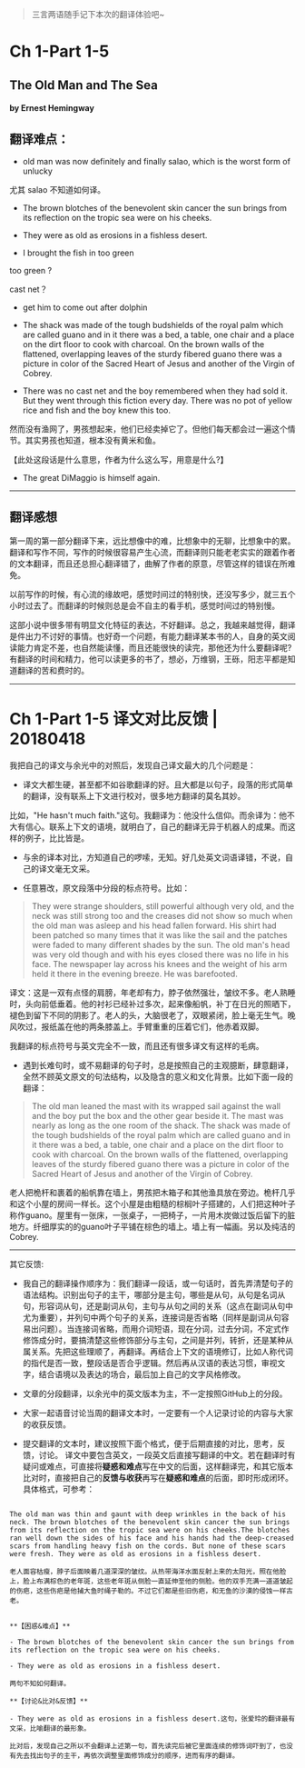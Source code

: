 > 三言两语随手记下本次的翻译体验吧~


# Ch 1-Part 1-5 

## The Old Man and The Sea   
#### by Ernest Hemingway    

## 翻译难点：

- old man was now definitely and finally salao, which is the worst form of unlucky

尤其 salao 不知道如何译。

- The brown blotches of the benevolent skin cancer the sun brings from its reflection on the tropic sea were on his cheeks.

- They were as old as erosions in a fishless desert. 


- I brought the fish in too green 

too green ? 

cast net？

- get him to come out after dolphin

- The shack was made of the tough budshields of the royal palm which are called guano and in it there was a bed, a table, one chair and a place on the dirt floor to cook with charcoal. On the brown walls of the flattened, overlapping leaves of the sturdy fibered guano there was a picture in color of the Sacred Heart of Jesus and another of the Virgin of Cobrey.

- There was no cast net and the boy remembered when they had sold it. But they went through this fiction every day. There was no pot of yellow rice and fish and the boy knew this too. 

然而没有渔网了，男孩想起来，他们已经卖掉它了。但他们每天都会过一遍这个情节。其实男孩也知道，根本没有黄米和鱼。

【此处这段话是什么意思，作者为什么这么写，用意是什么?】


- The great DiMaggio is himself again.


----------


## 翻译感想

第一周的第一部分翻译下来，远比想像中的难，比想象中的无聊，比想象中的累。翻译和写作不同，写作的时候很容易产生心流，而翻译则只能老老实实的跟着作者的文本翻译，而且还总担心翻译错了，曲解了作者的原意，尽管这样的错误在所难免。

以前写作的时候，有心流的缘故吧，感觉时间过的特别快，还没写多少，就三五个小时过去了。而翻译的时候则总是会不自主的看手机，感觉时间过的特别慢。

这部小说中很多带有明显文化特征的表达，不好翻译。总之，我越来越觉得，翻译是件出力不讨好的事情。也好奇一个问题，有能力翻译某本书的人，自身的英文阅读能力肯定不差，也自然能读懂，而且还能很快的读完，那他还为什么要翻译呢?有翻译的时间和精力，他可以读更多的书了，想必，万维钢，王砾，阳志平都是知道翻译的苦和费时的。


--- 


# Ch 1-Part 1-5  译文对比反馈 | 20180418

我把自己的译文与余光中的对照后，发现自己译文最大的几个问题是：

- 译文大都生硬，甚至都不如谷歌翻译的好。且大都是以句子，段落的形式简单的翻译，没有联系上下文进行校对，很多地方翻译的莫名其妙。

比如，"He hasn't much faith."这句。我翻译为：他没什么信仰。而余译为：他不大有信心。联系上下文的语境，就明白了，自己的翻译无异于机器人的成果。而这样的例子，比比皆是。


- 与余的译本对比，方知道自己的啰嗦，无知。好几处英文词语译错，不说，自己的译文毫无文采。


- 任意篡改，原文段落中分段的标点符号。比如：

> They were strange shoulders, still powerful although very old, and the neck was still strong too and the creases did not show so much when the old man was asleep and his head fallen forward. His shirt had been patched so many times that it was like the sail and the patches were faded to many different shades by the sun. The old man's head was very old though and with his eyes closed there was no life in his face. The newspaper lay across his knees and the weight of his arm held it there in the evening breeze. He was barefooted.
 
译文：这是一双有点怪的肩膀，年老却有力，脖子依然强壮，皱纹不多。老人熟睡时，头向前低垂着。他的衬衫已经补过多次，起来像船帆，补丁在日光的照晒下，褪色到留下不同的阴影了。老人的头，大脑很老了，双眼紧闭，脸上毫无生气。晚风吹过，报纸盖在他的两条膝盖上。手臂重重的压着它们，他赤着双脚。

我翻译的标点符号与英文完全不一致，而且还有很多译文有这样的毛病。


- 遇到长难句时，或不易翻译的句子时，总是按照自己的主观臆断，肆意翻译，全然不顾英文原文的句法结构，以及隐含的意义和文化背景。比如下面一段的翻译：

> The old man leaned the mast with its wrapped sail against the wall and the boy put the box and the other gear beside it. The mast was nearly as long as the one room of the shack. The shack was made of the tough budshields of the royal palm which are called guano and in it there was a bed, a table, one chair and a place on the dirt floor to cook with charcoal. On the brown walls of the flattened, overlapping leaves of the sturdy fibered guano there was a picture in color of the Sacred Heart of Jesus and another of the Virgin of Cobrey.

老人把桅杆和裹着的船帆靠在墙上，男孩把木箱子和其他渔具放在旁边。桅杆几乎和这个小屋的房间一样长。这个小屋是由粗糙的棕榈叶子搭建的，人们把这种叶子称作guano。屋里有一张床，一张桌子，一把椅子，一片用木炭做过饭后留下的脏地方。纤细厚实的的guano叶子平铺在棕色的墙上。墙上有一幅画。另以及纯洁的Cobrey.

----------

其它反馈:

- 我自己的翻译操作顺序为：我们翻译一段话，或一句话时，首先弄清楚句子的语法结构。识别出句子的主干，哪部分是主句，哪些是从句，从句是名词从句，形容词从句，还是副词从句，主句与从句之间的关系（这点在副词从句中尤为重要），并列句中两个句子的关系，连接词是否省略（同样是副词从句容易出问题）。当连接词省略，而用介词短语，现在分词，过去分词，不定式作修饰成分时，要搞清楚这些修饰部分与主句，之间是并列，转折，还是某种从属关系。先把这些理顺了，再翻译。再结合上下文的语境修订，比如人称代词的指代是否一致，整段话是否合乎逻辑。然后再从汉语的表达习惯，审视文字，结合语境以及表达的场合，最后加上自己的文字风格修改。

- 文章的分段翻译，以余光中的英文版本为主，不一定按照GitHub上的分段。

- 大家一起语音讨论当周的翻译文本时，一定要有一个人记录讨论的内容与大家的收获反馈。

- 提交翻译的文本时，建议按照下面个格式，便于后期直接的对比，思考，反馈，讨论。
译文中要包含英文，一段英文后直接写翻译的中文。若在翻译时有疑问或难点，可直接将**疑惑和难点**写在中文的后面，这样翻译完，和其它版本比对时，直接把自己的**反馈与收获**再写在**疑惑和难点**的后面，即时形成闭环。具体格式，可参考：

```

The old man was thin and gaunt with deep wrinkles in the back of his neck. The brown blotches of the benevolent skin cancer the sun brings from its reflection on the tropic sea were on his cheeks.The blotches ran well down the sides of his face and his hands had the deep-creased scars from handling heavy fish on the cords. But none of these scars were fresh. They were as old as erosions in a fishless desert. 

老人面容枯瘦，脖子后面映着几道深深的皱纹。从热带海洋水面反射上来的太阳光，照在他脸上，脸上布满棕色的老年斑，这些老年斑从侧脸一直延伸至他的侧脸。他的双手充满一道道皱起的伤疤，这些伤疤是他捕大鱼时绳子勒的。不过它们都是些旧伤疤，和无鱼的沙漠的侵蚀一样古老。


**【困惑&难点】**
 
- The brown blotches of the benevolent skin cancer the sun brings from its reflection on the tropic sea were on his cheeks.

- They were as old as erosions in a fishless desert.

两句不知如何翻译。

**【讨论&比对&反馈】**

- They were as old as erosions in a fishless desert.这句，张爱玲的翻译最有文采，比喻翻译的最形象。

比对后，发现自己之所以不会翻译上述第一句，首先读完后被它里面连续的修饰词吓到了，也没有先去找出句子的主干，再依次调整里面修饰成分的顺序，进而有序的翻译。

```
